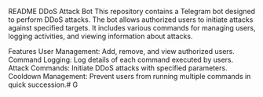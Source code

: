 README
DDoS Attack Bot
This repository contains a Telegram bot designed to perform DDoS attacks. The bot allows authorized users to initiate attacks against specified targets. It includes various commands for managing users, logging activities, and viewing information about attacks.

Features
User Management: Add, remove, and view authorized users.
Command Logging: Log details of each command executed by users.
Attack Commands: Initiate DDoS attacks with specified parameters.
Cooldown Management: Prevent users from running multiple commands in quick succession.# G
